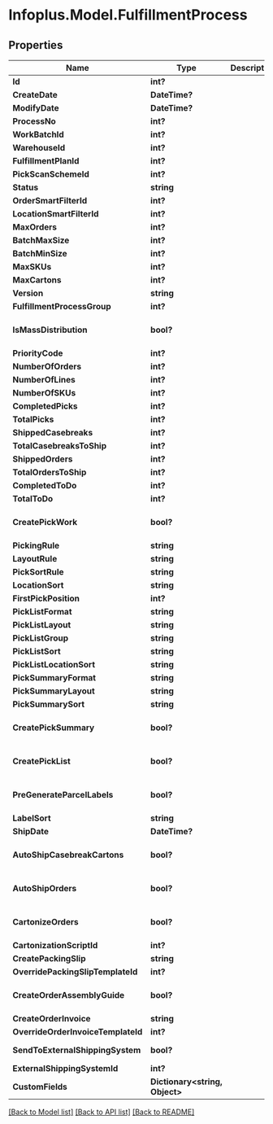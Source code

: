 # Infoplus.Model.FulfillmentProcess
## Properties

Name | Type | Description | Notes
------------ | ------------- | ------------- | -------------
**Id** | **int?** |  | [optional] 
**CreateDate** | **DateTime?** |  | [optional] 
**ModifyDate** | **DateTime?** |  | [optional] 
**ProcessNo** | **int?** |  | [optional] 
**WorkBatchId** | **int?** |  | [optional] 
**WarehouseId** | **int?** |  | 
**FulfillmentPlanId** | **int?** |  | 
**PickScanSchemeId** | **int?** |  | 
**Status** | **string** |  | 
**OrderSmartFilterId** | **int?** |  | [optional] 
**LocationSmartFilterId** | **int?** |  | [optional] 
**MaxOrders** | **int?** |  | [optional] 
**BatchMaxSize** | **int?** |  | [optional] 
**BatchMinSize** | **int?** |  | [optional] 
**MaxSKUs** | **int?** |  | [optional] 
**MaxCartons** | **int?** |  | [optional] 
**Version** | **string** |  | [optional] 
**FulfillmentProcessGroup** | **int?** |  | [optional] 
**IsMassDistribution** | **bool?** |  | [optional] [default to false]
**PriorityCode** | **int?** |  | [optional] 
**NumberOfOrders** | **int?** |  | [optional] 
**NumberOfLines** | **int?** |  | [optional] 
**NumberOfSKUs** | **int?** |  | [optional] 
**CompletedPicks** | **int?** |  | [optional] 
**TotalPicks** | **int?** |  | [optional] 
**ShippedCasebreaks** | **int?** |  | [optional] 
**TotalCasebreaksToShip** | **int?** |  | [optional] 
**ShippedOrders** | **int?** |  | [optional] 
**TotalOrdersToShip** | **int?** |  | [optional] 
**CompletedToDo** | **int?** |  | [optional] 
**TotalToDo** | **int?** |  | [optional] 
**CreatePickWork** | **bool?** |  | [optional] [default to false]
**PickingRule** | **string** |  | [optional] 
**LayoutRule** | **string** |  | [optional] 
**PickSortRule** | **string** |  | [optional] 
**LocationSort** | **string** |  | [optional] 
**FirstPickPosition** | **int?** |  | [optional] 
**PickListFormat** | **string** |  | [optional] 
**PickListLayout** | **string** |  | [optional] 
**PickListGroup** | **string** |  | [optional] 
**PickListSort** | **string** |  | [optional] 
**PickListLocationSort** | **string** |  | [optional] 
**PickSummaryFormat** | **string** |  | [optional] 
**PickSummaryLayout** | **string** |  | [optional] 
**PickSummarySort** | **string** |  | [optional] 
**CreatePickSummary** | **bool?** |  | [optional] [default to false]
**CreatePickList** | **bool?** |  | [optional] [default to false]
**PreGenerateParcelLabels** | **bool?** |  | [optional] [default to false]
**LabelSort** | **string** |  | [optional] 
**ShipDate** | **DateTime?** |  | [optional] 
**AutoShipCasebreakCartons** | **bool?** |  | [optional] [default to false]
**AutoShipOrders** | **bool?** |  | [optional] [default to false]
**CartonizeOrders** | **bool?** |  | [optional] [default to false]
**CartonizationScriptId** | **int?** |  | [optional] 
**CreatePackingSlip** | **string** |  | 
**OverridePackingSlipTemplateId** | **int?** |  | [optional] 
**CreateOrderAssemblyGuide** | **bool?** |  | [optional] [default to false]
**CreateOrderInvoice** | **string** |  | 
**OverrideOrderInvoiceTemplateId** | **int?** |  | [optional] 
**SendToExternalShippingSystem** | **bool?** |  | [default to false]
**ExternalShippingSystemId** | **int?** |  | [optional] 
**CustomFields** | **Dictionary&lt;string, Object&gt;** |  | [optional] 

[[Back to Model list]](../README.md#documentation-for-models) [[Back to API list]](../README.md#documentation-for-api-endpoints) [[Back to README]](../README.md)

